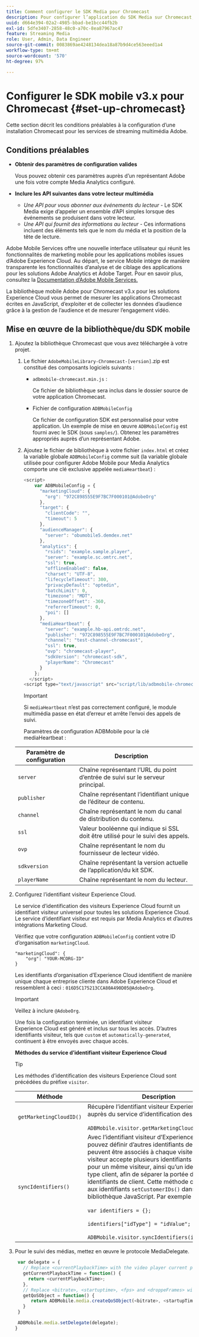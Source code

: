 ```yaml
---
title: Comment configurer le SDK Media pour Chromecast
description: Pour configurer l’application du SDK Media sur Chromecast, procédez comme suit.
uuid: d664e394-02a2-4985-bbad-be1bcc44fb2b
exl-id: 5dfe3407-2858-48c0-a70c-8ea87967ac47
feature: Streaming Media
role: User, Admin, Data Engineer
source-git-commit: 0083869ae4248134dea18a87b9d4ce563eeed1a4
workflow-type: tm+mt
source-wordcount: '570'
ht-degree: 97%

---
```


# Configurer le SDK mobile v3.x pour Chromecast {#set-up-chromecast}

Cette section décrit les conditions préalables à la configuration d’une installation Chromecast pour les services de streaming multimédia Adobe.

## Conditions préalables

* **Obtenir des paramètres de configuration valides**

  Vous pouvez obtenir ces paramètres auprès d’un représentant Adobe une fois votre compte Media Analytics configuré.
* **Inclure les API suivantes dans votre lecteur multimédia**

   * *Une API pour vous abonner aux événements du lecteur* - Le SDK Media exige d’appeler un ensemble d’API simples lorsque des événements se produisent dans votre lecteur.
   * *Une API qui fournit des informations au lecteur* - Ces informations incluent des éléments tels que le nom du média et la position de la tête de lecture.

Adobe Mobile Services offre une nouvelle interface utilisateur qui réunit les fonctionnalités de marketing mobile pour les applications mobiles issues d’Adobe Experience Cloud. Au départ, le service Mobile intègre de manière transparente les fonctionnalités d’analyse et de ciblage des applications pour les solutions Adobe Analytics et Adobe Target. Pour en savoir plus, consultez la [Documentation d’Adobe Mobile Services.](https://experienceleague.adobe.com/docs/mobile-services/using/home.html?lang=fr)

La bibliothèque mobile Adobe pour Chromecast v3.x pour les solutions Experience Cloud vous permet de mesurer les applications Chromecast écrites en JavaScript, d’exploiter et de collecter les données d’audience grâce à la gestion de l’audience et de mesurer l’engagement vidéo.

## Mise en œuvre de la bibliothèque/du SDK mobile

1. Ajoutez la bibliothèque Chromecast que vous avez téléchargée à votre projet.

   1. Le fichier `AdobeMobileLibrary-Chromecast-[version]`.zip est constitué des composants logiciels suivants :

      * `adbmobile-chromecast.min.js` :

        Ce fichier de bibliothèque sera inclus dans le dossier source de votre application Chromecast.

      * Fichier de configuration `ADBMobileConfig`

        Ce fichier de configuration SDK est personnalisé pour votre application. Un exemple de mise en œuvre `ADBMobileConfig` est fourni avec le SDK (sous `samples/`). Obtenez les paramètres appropriés auprès d’un représentant Adobe.

   1. Ajoutez le fichier de bibliothèque à votre fichier `index.html` et créez la variable globale `ADBMobileConfig` comme suit (la variable globale utilisée pour configurer Adobe Mobile pour Media Analytics comporte une clé exclusive appelée `mediaHeartbeat`) :

      ```js
      <script>
          var ADBMobileConfig = {
            "marketingCloud": {
              "org": "972C898555E9F7BC7F000101@AdobeOrg"
            },
            "target": {
              "clientCode": "",
              "timeout": 5
            },
            "audienceManager": {
              "server": "obumobile5.demdex.net"
            },
            "analytics": {
              "rsids": "example.sample.player",
              "server": "example.sc.omtrc.net",
              "ssl": true,
              "offlineEnabled": false,
              "charset": "UTF-8",
              "lifecycleTimeout": 300,
              "privacyDefault": "optedin",
              "batchLimit": 0,
              "timezone": "MDT",
              "timezoneOffset": -360,
              "referrerTimeout": 0,
              "poi": []
            },
            "mediaHeartbeat": {
              "server": "example.hb-api.omtrdc.net",
              "publisher": "972C898555E9F7BC7F000101@AdobeOrg",
              "channel": "test-channel-chromecast",
              "ssl": true,
              "ovp": "chromecast-player",
              "sdkVersion": "chromecast-sdk",
              "playerName": "Chromecast"
            }
          };
        </script>
      <script type="text/javascript" src="script/lib/adbmobile-chromecast.min.js"></script>
      ```

      >[!IMPORTANT]
      >
      >Si `mediaHeartbeat` n’est pas correctement configuré, le module multimédia passe en état d’erreur et arrête l’envoi des appels de suivi.

      Paramètres de configuration ADBMobile pour la clé mediaHeartbeat :

   | Paramètre de configuration | Description     |
   | --- | --- |
   | `server` | Chaîne représentant l’URL du point d’entrée de suivi sur le serveur principal. |
   | `publisher` | Chaîne représentant l’identifiant unique de l’éditeur de contenu. |
   | `channel` | Chaîne représentant le nom du canal de distribution du contenu. |
   | `ssl` | Valeur booléenne qui indique si SSL doit être utilisé pour le suivi des appels. |
   | `ovp` | Chaîne représentant le nom du fournisseur de lecteur vidéo. |
   | `sdkversion` | Chaîne représentant la version actuelle de l’application/du kit SDK. |
   | `playerName` | Chaîne représentant le nom du lecteur. |


1. Configurez l’identifiant visiteur Experience Cloud.

   Le service d’identification des visiteurs Experience Cloud fournit un identifiant visiteur universel pour toutes les solutions Experience Cloud. Le service d’identifiant visiteur est requis par Media Analytics et d’autres intégrations Marketing Cloud.

   Vérifiez que votre configuration `ADBMobileConfig` contient votre ID d’organisation `marketingCloud`.

   ```
   "marketingCloud": {
       "org": "YOUR-MCORG-ID"
   }
   ```

   Les identifiants d’organisation d’Experience Cloud identifient de manière unique chaque entreprise cliente dans Adobe Experience Cloud et ressemblent à ceci : `016D5C175213CCA80A490D05@AdobeOrg`.

   >[!IMPORTANT]
   >
   >Veillez à inclure `@AdobeOrg`.

   Une fois la configuration terminée, un identifiant visiteur Experience Cloud est généré et inclus sur tous les accès. D’autres identifiants visiteur, tels que `custom` et `automatically-generated`, continuent à être envoyés avec chaque accès.

   **Méthodes du service d’identifiant visiteur Experience Cloud**

   >[!TIP]
   >
   >Les méthodes d’identification des visiteurs Experience Cloud sont précédées du préfixe `visitor`.

   | Méthode | Description |
   | --- | --- |
   | `getMarketingCloudID()` | Récupère l’identifiant visiteur Experience Cloud auprès du service d’identification des visiteurs.  <br/><br/>`ADBMobile.visitor.getMarketingCloudID();` |
   | `syncIdentifiers()` | Avec l’identifiant visiteur d’Experience Cloud, vous pouvez définir d’autres identifiants de client qui peuvent être associés à chaque visiteur. L’API visiteur accepte plusieurs identifiants de client pour un même visiteur, ainsi qu’un identifiant de type client, afin de séparer la portée des différents identifiants de client. Cette méthode correspond aux identifiants `setCustomerIDs()` dans la bibliothèque JavaScript.  Par exemple : <br/><br/>`var identifiers = {};` <br/><br/>`identifiers["idType"] = "idValue";` <br/><br/>`ADBMobile.visitor.syncIdentifiers(identifiers);` |

1. Pour le suivi des médias, mettez en œuvre le protocole MediaDelegate.

   ```js
    var delegate = {
      // Replace <currentPlaybackTime> with the video player current playback time
      getCurrentPlaybackTime = function() {
        return <currentPlaybackTime>;
      },
      // Replace <bitrate>, <startuptime>, <fps> and <droppeFrames> with the current playback QoS values.
      getQoSObject = function() {
         return ADBMobile.media.createQoSObject(<bitrate>, <startupTime>, <fps>, <droppedFrames>);
      }
    }
   
    ADBMobile.media.setDelegate(delegate);
   }
   ```

<!--   **Postbacks -** For more information about configuring postbacks, see [Configure Postbacks.](https://experienceleague.adobe.com/docs/mobile-services/using/manage-app-settings-ug/configuring-app/signals.html?lang=fr) -->
